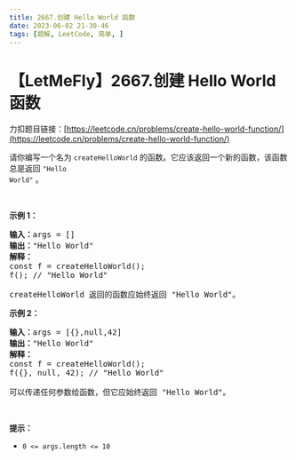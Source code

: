 ```yaml
---
title: 2667.创建 Hello World 函数
date: 2023-06-02 21-30-46
tags: [题解, LeetCode, 简单, ]
---
```


# 【LetMeFly】2667.创建 Hello World 函数

力扣题目链接：[https://leetcode.cn/problems/create-hello-world-function/](https://leetcode.cn/problems/create-hello-world-function/)

请你编写一个名为 <code>createHelloWorld</code> 的函数。它应该返回一个新的函数，该函数总是返回 <code>"Hello World"</code>&nbsp;。
<p>&nbsp;</p>

<p><strong class="example">示例 1：</strong></p>

<pre>
<b>输入：</b>args = []
<b>输出：</b>"Hello World"
<strong>解释：</strong>
const f = createHelloWorld();
f(); // "Hello World"

createHelloWorld 返回的函数应始终返回 "Hello World"。
</pre>

<p><strong class="example">示例 2：</strong></p>

<pre>
<b>输入：</b>args = [{},null,42]
<b>输出：</b>"Hello World"
<strong>解释：</strong>
const f = createHelloWorld();
f({}, null, 42); // "Hello World"

可以传递任何参数给函数，但它应始终返回 "Hello World"。
</pre>

<p>&nbsp;</p>

<p><strong>提示：</strong></p>

<ul>
	<li><code>0 &lt;= args.length &lt;= 10</code></li>
</ul>


    